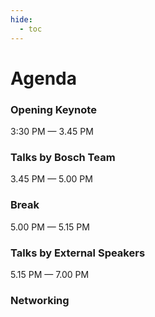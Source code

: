 ```yaml
---
hide:
  - toc
---
```


# Agenda

### Opening Keynote
3:30 PM — 3.45 PM

### Talks by Bosch Team
3.45 PM — 5.00 PM

### Break
5.00 PM — 5.15 PM

### Talks by External Speakers
5.15 PM — 7.00 PM

### Networking




<!--
## Preparation time

- Wednesday, July 12, 15:00  — 18:00
- Thursday, July 13, 8:00 — 10:00
--->

<!---

## Conference agenda

The conference will take place on Thursday, July 13.

Please refer to the [keynote schedule](/summit-2024/keynotes), the [talk schedule](/summit-2024/talks) 

and the [market place](/summit-2024/market_place) for program details. 

<svg version="1.1" xmlns="http://www.w3.org/2000/svg" xmlns:xlink="http://www.w3.org/1999/xlink" width="700px" viewBox="0 0 1613 1014">
  <image width="1613" height="1014" xlink:href="/summit-2024/images/program_image.svg"></image>

  <a xlink:href="/summit-2024/keynotes/">

  <rect x="177" y="202" fill="#fff" opacity="0" width="369" height="103"></rect>

  </a><a xlink:href="/summit-2024/market_place/">

  <rect x="177" y="316" fill="#fff" opacity="0" width="368" height="549"></rect>

  </a><a xlink:href="/summit-2024/keynotes/bosch/">

  <rect x="177" y="874" fill="#fff" opacity="0" width="368" height="121"></rect>

  </a><a xlink:href="/summit-2024/talks/">

  <rect x="554" y="317" fill="#fff" opacity="0" width="1051" height="563"></rect>

  </a>

</svg>

## Dismantling of the exhibition equipment

- Thursday, July 13, 17:00 - 19:00

--->